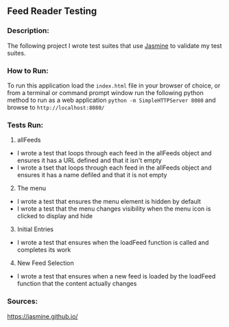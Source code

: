 ## Feed Reader Testing

### Description:
The following project I wrote test suites that use [Jasmine](http://jasmine.github.io/) to validate my test suites.

### How to Run:
To run this application load the `index.html` file in your browser of choice, or from a terminal or command prompt window run the following python method to run as a web application `python -m SimpleHTTPServer 8080` and browse to `http://localhost:8080/`

### Tests Run:
1. allFeeds
* I wrote a test that loops through each feed in the allFeeds object and ensures it has a URL defined and that it isn't empty
* I wrote a tset that loops through each feed in the allFeeds object and ensures it has a name defiled and that it is not empty
2. The menu
* I wrote a test that ensures the menu element is hidden by default
* I wrote a test that the menu changes visibility when the menu icon is clicked to display and hide
3. Initial Entries
* I wrote a test that ensures when the loadFeed function is called and completes its work
4. New Feed Selection
* I wrote a test that ensures when a new feed is loaded by the loadFeed function that the content actually changes

### Sources:
https://jasmine.github.io/